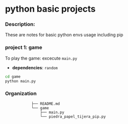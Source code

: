 # python basic projects 

### Description:
These are notes for basic python envs usage including pip 

### project 1: game
To play the game: excecute `main.py`
 * **dependencies**: `random`

 ```zsh
 cd game
 python main.py
 ```
### Organization

                ├── README.md
                └── game       
                    ├── main.py
                    └── piedra_papel_tijera_pip.py
